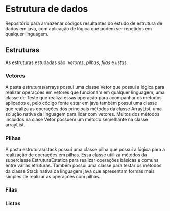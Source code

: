 # Estrutura de dados
Repositório para armazenar códigos resultantes do estudo de estrutura de dados em java, com aplicação de lógica que podem ser repetidos em qualquer linguagem.

## Estruturas
As estruturas estudadas são: _vetores_, _pilhas_, _filas_ e _listas_.

### Vetores
A pasta estruturas/arrays possui uma classe Vetor que possui a lógica para realizar operações em vetores que funcionam em qualquer linguagem, uma classe de Teste que realiza essas operação para acompanhar os metodos aplicados e, pelo código fonte estar em java também possui uma classe que realiza as operações dos principais métodos da classe ArrayList, uma solução nativa da linguagem para lidar com vetores. Muitos dos métodos incluidos na clase Vetor possuem um método semelhante na classe arrayList.

### Pilhas
A pasta estruturas/stack possui uma classe pilha que possui a lógica para a realização de operações em pilhas. Essa classe utiiliza métodos da superclasse EstruturaEstatica para realizar operações básicas e comuns entre várias etruturas. Também possui uma classe para testar os métodos da classe Stack nativa da linguagem java que apresentam formas mais simples de realizar as operações com pilhas.

### Filas

### Listas
